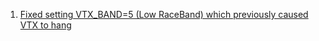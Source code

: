 1. [Fixed setting VTX_BAND=5 (Low RaceBand) which previously caused VTX to hang](https://github.com/ArduPilot/ardupilot/commit/f16586dc917781584c63f1bb528f6d86c0cfcd3a)
